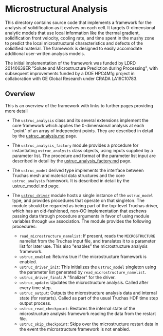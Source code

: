# Microstructural Analysis

This directory contains source code that implements a framework for
the analysis of solidification as it evolves on each cell. It targets
0-dimensional analytic models that use local information like the thermal
gradient, solidification front velocity, cooling rate, and time spent in
the mushy zone to predict the local microstructural characteristics and
defects of the solidified material. The framework is designed to easily
accomodate additional user-written analysis models.

The initial implementation of the framework was funded by LDRD 20140639ER
"Solute and Microstructure Prediction during Processing", with subsequent
improvements funded by a DOE HPC4Mfg project in collaboration with GE Global
Research under CRADA LA19C10783.

## Overview
This is an overview of the framework with links to further pages providing
more detail

* The `ustruc_analysis` class and its several extensions implement the core
  framework which applies the 0-dimensional analysis at each "point" of an array
  of independent points. They are described in detail by the
  [ustruc_analysis.md](./doc/ustruc_analysis.md) page.

* The `ustruc_analysis_factory` module provides a procedure for instantiating
  `ustruc_analysis` class objects, using inputs supplied by a parameter list.
  The procedure and format of the parameter list input are described in detail
  by the [ustruc_analysis_factory.md](./doc/ustruc_analysis_factory.md) page.

* The `ustruc_model` derived type implements the interface between Truchas mesh
  and material data structures and the core `ustruc_analysis` framework.
  It is described in detail by the [ustruc_model.md](./doc/ustruc_model.md) page.

* The [`ustruc_driver`](./ustruc_driver.F90) module hosts a single instance
  of the `ustruc_model` type, and provides procedures that operate on that
  singleton. The module should be regarded as being part of the top-level
  Truchas driver, which has an old-fashioned, non-OO implementation that eschews
  passing data through procedure arguments in favor of using module variables
  through `use` association. The module provides the following procedures:
  * `read_microstructure_namelist`: If present, reads the `MICROSTRUCTURE`
    namelist from the Truchas input file, and translates it to a parameter list
    for later use. This also "enables" the microstructure analysis framework.
  * `ustruc_enabled`: Returns true if the microstructure framework is enabled.
  * `ustruc_driver_init`: This initializes the `ustruc_model` singleton using
    the parameter list generated by `read_microstructure_namelist`.
  * `ustruc_driver_final`: A "finalizer" for the driver.
  * `ustruc_update`: Updates the microstructure analysis. Called after every
    time step.
  * `ustruc_output`: Outputs the microstructure analysis data and internal
    state (for restarts). Called as part of the usual Truchas HDF time step
    output process.
  * `ustruc_read_checkpoint`: Restores the internal state of the microstructure
    analysis framework reading the data from the restart file.
  * `ustruc_skip_checkpoint`: Skips over the microstructure restart data in
    the event the microstructure framework is not enabled.
